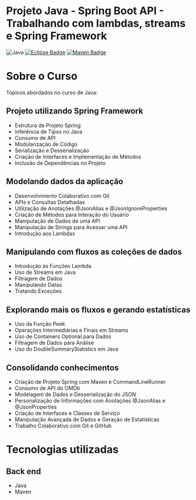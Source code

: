# Projeto Java - Spring Boot API - Trabalhando com lambdas, streams e Spring Framework
![Java](https://img.shields.io/badge/Java-%23ED8B00.svg??style=for-the-badge&logo=openjdk&logoColor=white)
[![Eclipse Badge](https://badgen.net/badge/icon/eclipse?icon=eclipse&label)]()
[![Maven Badge](https://badgen.net/badge/icon/maven?icon=maven&label)]()

# Sobre o Curso
Tópicos abordados no curso de Java:

## Projeto utilizando Spring Framework
- Estrutura de Projeto Spring
- Inferência de Tipos no Java
- Consumo de API
- Modularização de Código
- Serialização e Desserialização
- Criação de Interfaces e Implementação de Métodos
- Inclusão de Dependências no Projeto

## Modelando dados da aplicação
- Desenvolvimento Colaborativo com Git
- APIs e Consultas Detalhadas
- Utilização de Anotações @JsonAlias e @JsonIgnoreProperties
- Criação de Métodos para Interação do Usuário
- Manipulação de Dados de uma API
- Manipulação de Strings para Acessar uma API
- Introdução aos Lambdas

## Manipulando com fluxos as coleções de dados
- Introdução às Funções Lambda
- Uso de Streams em Java
- Filtragem de Dados
- Manipulando Datas
- Tratando Exceções

## Explorando mais os fluxos e gerando estatísticas
- Uso da Função Peek
- Operações Intermediárias e Finais em Streams
- Uso de Containers Optional para Dados
- Filtragem de Dados para Análise
- Uso do DoubleSummaryStatistics em Java

## Consolidando conhecimentos
- Criação de Projeto Spring com Maven e CommandLineRunner
- Consumo de API do OMDb
- Modelagem de Dados e Desserialização do JSON
- Personalização de Informações com Anotações @JsonAlias e @JsonProperties
- Criação de Interfaces e Classes de Serviço
- Manipulação Avançada de Dados e Geração de Estatísticas
- Trabalho Colaborativo com Git e GitHub

# Tecnologias utilizadas
## Back end
- Java
- Maven
